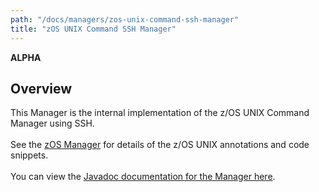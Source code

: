 ```yaml
---
path: "/docs/managers/zos-unix-command-ssh-manager"
title: "zOS UNIX Command SSH Manager"
---
```


**ALPHA**

## Overview
This Manager is the internal implementation of the z/OS UNIX Command Manager using SSH. <br><br> See the <a href="/docs/managers/zos-manager">zOS Manager</a> for details of the z/OS UNIX annotations and  code snippets.<br><br> You can view the <a href="https://javadoc.galasa.dev/dev/galasa/zosunix/package-summary.html" target="_blank" rel="noopener noreferrer">Javadoc  documentation for the Manager here</a>. <br><br>






